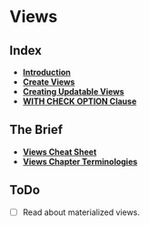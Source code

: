 # Views

## Index
* **[Introduction](./introduction.md)** <br>
* **[Create Views](./create-views.md)** <br>
* **[Creating Updatable Views](./creating-updatable-views.md)** <br>
* **[WITH CHECK OPTION Clause](./with-check-option-clause.md)** <br>

## The Brief
* **[Views Cheat Sheet](./views-cheat-sheet.md)** <br>
* **[Views Chapter Terminologies](./views-terminology.md)** <br>

## ToDo
- [ ] Read about materialized views.
